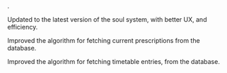 .

Updated to the latest version of the soul system, with better UX, and efficiency.

Improved the algorithm for fetching current prescriptions from the database.

Improved the algorithm for fetching timetable entries, from the database.